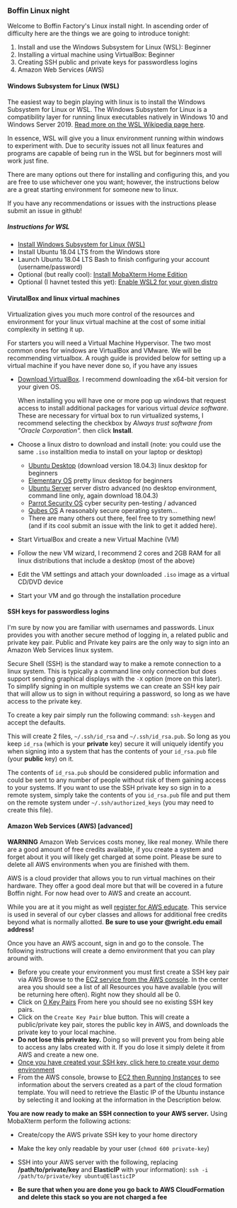 ### Boffin Linux night

Welcome to Boffin Factory's Linux install night.  In ascending order of
difficulty here are the things we are going to introduce tonight:

1. Install and use the Windows Subsystem for Linux (WSL): Beginner
2. Installing a virtual machine using VirtualBox: Beginner
3. Creating SSH public and private keys for passwordless logins
4. Amazon Web Services (AWS)

#### Windows Subsystem for Linux (WSL)

The easiest way to begin playing with linux is to install the Windows Subsystem
for Linux or WSL.  The Windows Subsystem for Linux is a compatibility layer for running linux
executables natively in Windows 10 and Windows Server 2019. [Read more on the WSL
Wikipedia page here](https://en.wikipedia.org/wiki/Windows_Subsystem_for_Linux).

In essence, WSL will give you a linux environment running within windows to
experiment with.  Due to security issues not all linux features and programs are
capable of being run in the WSL but for beginners most will work just fine.

There are many options out there for installing and configuring this, and you 
are free to use whichever one you want; however, the instructions below are a 
great starting environment for someone new to linux.

If you have any recommendations or issues with the instructions please submit an
issue in github!

##### Instructions for WSL

* [Install Windows Subsystem for Linux (WSL)](https://docs.microsoft.com/en-us/windows/wsl/install-win10)
* Install Ubuntu 18.04 LTS from the Windows store
* Launch Ubuntu 18.04 LTS Bash to finish configuring your account
  (username/password)
* Optional (but really cool): [Install MobaXterm Home Edition](https://mobaxterm.mobatek.net/download.html)
* Optional (I havnet tested this yet): [Enable WSL2 for your given
  distro](https://docs.microsoft.com/en-us/windows/wsl/wsl2-install)


#### VirutalBox and linux virtual machines

Virtualization gives you much more control of the resources and environment for
your linux virtual machine at the cost of some initial complexity in setting it
up.

For starters you will need a Virtual Machine Hypervisor.  The two most common
ones for windows are VirtualBox and VMware.  We will be recommending virtualbox.
A rough guide is provided below for setting up a virtual machine if you have
never done so, if you have any issues

* [Download VirtualBox](https://www.virtualbox.org/wiki/Downloads). 
  I recommend downloading the x64-bit version for your given OS.
  
  When installing you will have one or more pop up windows that request access to
  install additional packages for various virtual *device software*.  These are
  necessary for virtual box to run virtualized systems, I recommend selecting the
  checkbox by *Always trust software from "Oracle Corporation".* then click **Install**.
* Choose a linux distro to download and install (note: you could use the same
  `.iso` installtion media to install on your laptop or desktop)
  * [Ubuntu Desktop](https://ubuntu.com/download/desktop) (download version 18.04.3) linux desktop for beginners
  * [Elementary OS](https://elementary.io/) pretty linux desktop for beginners
  * [Ubuntu Server](https://ubuntu.com/download/server) server distro advanced (no desktop environment, command
    line only, again download 18.04.3)
  * [Parrot Security OS](https://parrotlinux.org/download-security.php) cyber
    security pen-testing / advanced
  * [Qubes OS](https://www.qubes-os.org/) A reasonably secure operating
    system...
  * There are many others out there, feel free to try something new! (and if its
    cool submit an issue with the link to get it added here).
* Start VirtualBox and create a new Virtual Machine (VM)
* Follow the new VM wizard, I recommend 2 cores and 2GB RAM for all linux
  distributions that include a desktop (most of the above)
* Edit the VM settings and attach your downloaded `.iso` image as a virtual
  CD/DVD device
* Start your VM and go through the installation procedure

#### SSH keys for passwordless logins

I'm sure by now you are familiar with usernames and passwords.  Linux provides
you with another secure method of logging in, a related public and private key
pair.  Public and Private key pairs are the only way to sign into an Amazon Web
Services linux system.

Secure Shell (SSH) is the standard way to make a remote connection to a linux
system.  This is typically a command line only connection but does support
sending graphical displays with the `-X` option (more on this later).  To
simplify signing in on multiple systems we can create an SSH key pair that will
allow us to sign in without requiring a password, so long as we have access to
the private key.

To create a key pair simply run the following command: `ssh-keygen` and accept
the defaults.

This will create 2 files, `~/.ssh/id_rsa` and `~/.ssh/id_rsa.pub`.  So long as
you keep `id_rsa` (which is your **private** key) secure it will uniquely
identify you when signing into a system that has the contents of your `id_rsa.pub` 
file (your **public** key) on it.  

The contents of `id_rsa.pub` should be considered public information and could
be sent to any number of people without risk of them gaining access to your
systems.  If you want to use the SSH private key so sign in to a remote system, simply
take the contents of you `id_rsa.pub` file and put them on the remote system
under `~/.ssh/authorized_keys` (you may need to create this file).

#### Amazon Web Services (AWS) [advanced]
**WARNING** Amazon Web Services costs money, like real money.  While there are a
good amount of free credits available, if you create a system and forget about
it you will likely get charged at some point.  Please be sure to delete all AWS
environments when you are finished with them.

AWS is a cloud provider that allows you to run virtual machines on their
hardware.  They offer a good deal more but that will be covered in a future
Boffin night.  For now head over to AWS and create an account.

While you are at it you might as well [register for AWS
educate](https://aws.amazon.com/education/awseducate/).  This service is used 
in several of our cyber classes and allows for additional free credits beyond
what is normally allotted.  **Be sure to use your @wright.edu email address!**

Once you have an AWS account, sign in and go to the console.  The following
instructions will create a demo environment that you can play around with.

* Before you create your environment you must first create a SSH key pair via AWS 
  Browse to the [EC2 service from the AWS console](https://console.aws.amazon.com/ec2/v2/home?region=us-east-1#Home:).
  In the center area you should see a list of all Resources you have
  available (you will be returning here often).  Right now they should all be 0.
* Click on [0 Key Pairs](https://console.aws.amazon.com/ec2/v2/home?region=us-east-1#KeyPairs:sort=keyName)
  From here you should see no existing SSH key pairs.
* Click on the `Create Key Pair` blue button.  This will create a
  public/private key pair, stores the public key in AWS, and downloads the
  private key to your local machine.
* **Do not lose this private key.**  Doing so will prevent you from being
  able to access any labs created with it.  If you do lose it simply delete it
  from AWS and create a new one.
* [Once you have created your SSH key, click here to create your demo environment](https://console.aws.amazon.com/cloudformation/home?region=us-east-1#/stacks/new?stackName=CEG-4900Lab01&templateURL=https:%2F%2Fs3.amazonaws.com%2Fwsu-cecs-cf-templates%2FAWS-demo.yml)
* From the AWS console, browse to [EC2 then Running Instances](https://console.aws.amazon.com/ec2/v2/home?region=us-east-1#Instances:sort=instanceState)
  to see information about the servers created as a part of the cloud formation
  template.  You will need to retrieve the Elastic IP of the Ubuntu instance by
  selecting it and looking at the information in the Description below.

**You are now ready to make an SSH connection to your AWS server.**  Using
MobaXterm perform the following actions:
* Create/copy the AWS private SSH key to your home directory
* Make the key only readable by your user (`chmod 600 private-key`)
* SSH into your AWS server with the following, replacing **/path/to/private/key**
  and **ElasticIP** with your information):
  `ssh -i /path/to/private/key ubuntu@ElasticIP`

* **Be sure that when you are done you go back to AWS CloudFormation and delete
  this stack so you are not charged a fee**
